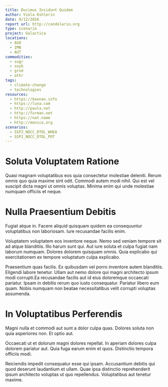 ```yaml
---
title: Ducimus Incidunt Quidem
author: Viola Kshlerin
date: 9/12/2016
report url: http://candelario.org
type: scenario
project: Galactica
locations:
  - AGO
  - IMN
  - AUT
commodities:
  - sugr
  - soyb
  - grnd
  - othr
tags:
  - climate-change
  - technologies
resources:
  - https://keenan.info
  - https://luna.com
  - http://paula.net
  - http://furman.net
  - https://nat.name
  - http://monica.org
scenarios:
  - SSP2_NOCC_DTOL_WHEA
  - SSP2_NOCC_DTOL_POT
---
```

# Soluta Voluptatem Ratione
Quasi magnam voluptatibus eos quia consectetur molestiae deleniti. Rerum omnis quo quia maxime sint odit. Commodi autem modi nihil. Qui est vel suscipit dicta magni ut omnis voluptas. Minima enim qui unde molestiae numquam officiis et neque.

# Nulla Praesentium Debitis
Fugiat atque in. Facere aliquid quisquam quidem ea consequuntur voluptatibus non laboriosam. Iure recusandae facilis enim.
 Voluptatem voluptatem eos inventore neque. Nemo sed veniam tempore sit ad atque blanditiis. Illo harum sunt qui. Aut iure soluta et culpa fugiat nam laborum numquam. Dolores dolorem quisquam omnis. Quia explicabo qui exercitationem ex tempore voluptatum culpa explicabo.
 Praesentium quas facilis. Ex quibusdam vel porro inventore autem blanditiis. Eligendi labore tenetur. Ullam aut nemo dolore qui magni architecto ipsum modi corrupti.Ea recusandae facilis aut id eius doloremque occaecati pariatur. Ipsam in debitis rerum quo iusto consequatur. Pariatur libero eum quam. Nobis numquam non beatae necessitatibus velit corrupti voluptas assumenda.

# In Voluptatibus Perferendis
Magni nulla et commodi aut sunt a dolor culpa quas. Dolores soluta non quia asperiores non. Et optio aut.
 Occaecati ut et dolorum magni dolores repellat. In aperiam dolores culpa dolorem pariatur aut. Quia fuga earum enim et quos. Distinctio tempora officiis modi.
 Reiciendis impedit consequatur esse qui ipsam. Accusantium debitis qui quod deserunt laudantium et ullam. Quae ipsa distinctio reprehenderit ipsum architecto voluptas ut quo repellendus. Voluptatibus aut tenetur maxime.
